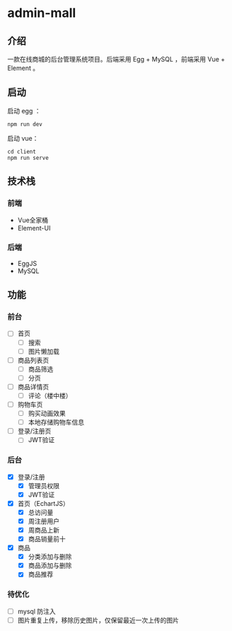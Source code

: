 # admin-mall

## 介绍

一款在线商城的后台管理系统项目。后端采用 Egg + MySQL ，前端采用 Vue + Element 。

## 启动

启动 egg ：

```shell
npm run dev
```

启动 vue：

```shell
cd client
npm run serve
```

## 技术栈

### 前端

- Vue全家桶
- Element-UI

### 后端

- EggJS
- MySQL

## 功能

### 前台

- [ ] 首页
  - [ ] 搜索
  - [ ] 图片懒加载
- [ ] 商品列表页
  - [ ] 商品筛选
  - [ ] 分页
- [ ] 商品详情页
  - [ ] 评论（楼中楼）
- [ ] 购物车页
  - [ ] 购买动画效果
  - [ ] 本地存储购物车信息
- [ ] 登录/注册页
  - [ ] JWT验证

### 后台

- [x] 登录/注册
  - [x] 管理员权限
  - [x] JWT验证
- [x] 首页（EchartJS）
  - [x] 总访问量
  - [x] 周注册用户
  - [x] 周商品上新
  - [x] 商品销量前十
- [x] 商品
  - [x] 分类添加与删除
  - [x] 商品添加与删除
  - [x] 商品推荐

### 待优化

- [ ] mysql 防注入
- [ ] 图片重复上传，移除历史图片，仅保留最近一次上传的图片
